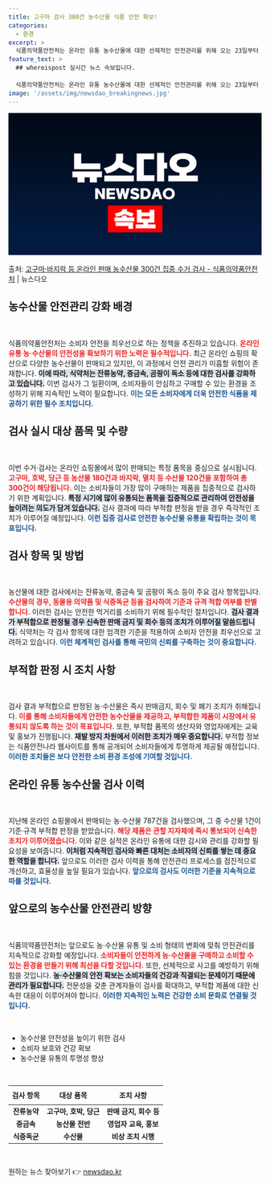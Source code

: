 ```yaml
---
title: 고구마 검사 300건 농수산물 식품 안전 확보!
categories:
  - 환경
excerpt: >
  식품의약품안전처는 온라인 유통 농수산물에 대한 선제적인 안전관리를 위해 오는 23일부터 27일까지 집중 수거…
feature_text: >
  ## whereispost 실시간 뉴스 속보입니다.

  식품의약품안전처는 온라인 유통 농수산물에 대한 선제적인 안전관리를 위해 오는 23일부터 27일까지 집중 수거…
image: '/assets/img/newsdao_breakingnews.jpg'
---
```


![뉴스다오 속보](/assets/img/newsdao_breakingnews.jpg)

<p>출처: <a href="https://newsdao.kr/2196" rel="dofollow">고구마·바지락 등 온라인 판매 농수산물 300건 집중 수거 검사 - 식품의약품안전처</a> | 뉴스다오</p>

<h2 data-ke-size="size26">농수산물 안전관리 강화 배경</h2>
<p data-ke-size="size16">&nbsp;</p>
식품의약품안전처는 소비자 안전을 최우선으로 하는 정책을 추진하고 있습니다. <b><span style="color: #ee2323;">온라인 유통 농·수산물의 안전성을 확보하기 위한 노력은 필수적입니다.</span></b> 최근 온라인 쇼핑의 확산으로 다양한 농수산물이 판매되고 있지만, 이 과정에서 안전 관리가 미흡할 위험이 존재합니다. <b><span style="background-color: #21538527;">이에 따라, 식약처는 잔류농약, 중금속, 곰팡이 독소 등에 대한 검사를 강화하고 있습니다.</span></b> 이번 검사가 그 일환이며, 소비자들이 안심하고 구매할 수 있는 환경을 조성하기 위해 지속적인 노력이 필요합니다. <b><span style="color: #1a5490;">이는 모든 소비자에게 더욱 안전한 식품을 제공하기 위한 필수 조치입니다.</span></b>

<h2 data-ke-size="size26">검사 실시 대상 품목 및 수량</h2>
<p data-ke-size="size16">&nbsp;</p>
이번 수거·검사는 온라인 쇼핑몰에서 많이 판매되는 특정 품목을 중심으로 실시됩니다. <b><span style="color: #ee2323;">고구마, 호박, 당근 등 농산물 180건과 바지락, 멸치 등 수산물 120건을 포함하여 총 300건이 해당됩니다.</span></b> 이는 소비자들이 가장 많이 구매하는 제품을 집중적으로 검사하기 위한 계획입니다. <b><span style="background-color: #21538527;">특정 시기에 많이 유통되는 품목을 집중적으로 관리하여 안전성을 높이려는 의도가 담겨 있습니다.</span></b> 검사 결과에 따라 부적합 판정을 받을 경우 즉각적인 조치가 이루어질 예정입니다. <b><span style="color: #1a5490;">이런 집중 검사로 안전한 농수산물 유통을 확립하는 것이 목표입니다.</span></b>

<h2 data-ke-size="size26">검사 항목 및 방법</h2>
<p data-ke-size="size16">&nbsp;</p>
농산물에 대한 검사에서는 잔류농약, 중금속 및 곰팡이 독소 등이 주요 검사 항목입니다. <b><span style="color: #ee2323;">수산물의 경우, 동물용 의약품 및 식중독균 등을 검사하여 기준과 규격 적합 여부를 판별합니다.</span></b> 이러한 검사는 안전한 먹거리를 소비하기 위해 필수적인 절차입니다. <b><span style="background-color: #21538527;">검사 결과가 부적합으로 판정될 경우 신속한 판매 금지 및 회수 등의 조치가 이루어질 말씀드립니다.</span></b> 식약처는 각 검사 항목에 대한 엄격한 기준을 적용하여 소비자 안전을 최우선으로 고려하고 있습니다. <b><span style="color: #1a5490;">이런 체계적인 검사를 통해 국민의 신뢰를 구축하는 것이 중요합니다.</span></b>

<h2 data-ke-size="size26">부적합 판정 시 조치 사항</h2>
<p data-ke-size="size16">&nbsp;</p>
검사 결과 부적합으로 판정된 농·수산물은 즉시 판매금지, 회수 및 폐기 조치가 취해집니다. <b><span style="color: #ee2323;">이를 통해 소비자들에게 안전한 농수산물을 제공하고, 부적합한 제품이 시장에서 유통되지 않도록 하는 것이 목표입니다.</span></b> 또한, 부적합 품목의 생산자와 영업자에게는 교육 및 홍보가 진행됩니다. <b><span style="background-color: #21538527;">재발 방지 차원에서 이러한 조치가 매우 중요합니다.</span></b> 부적합 정보는 식품안전나라 웹사이트를 통해 공개되어 소비자들에게 투명하게 제공될 예정입니다. <b><span style="color: #1a5490;">이러한 조치들은 보다 안전한 소비 환경 조성에 기여할 것입니다.</span></b>

<h2 data-ke-size="size26">온라인 유통 농수산물 검사 이력</h2>
<p data-ke-size="size16">&nbsp;</p>
지난해 온라인 쇼핑몰에서 판매되는 농·수산물 787건을 검사했으며, 그 중 수산물 1건이 기준·규격 부적합 판정을 받았습니다. <b><span style="color: #ee2323;">해당 제품은 관할 지자체에 즉시 통보되어 신속한 조치가 이루어졌습니다.</span></b> 이와 같은 실적은 온라인 유통에 대한 감시와 관리를 강화할 필요성을 보여줍니다. <b><span style="background-color: #21538527;">이처럼 지속적인 검사와 빠른 대처는 소비자의 신뢰를 쌓는 데 중요한 역할을 합니다.</span></b> 앞으로도 이러한 검사 이력을 통해 안전관리 프로세스를 점진적으로 개선하고, 효율성을 높일 필요가 있습니다. <b><span style="color: #1a5490;">앞으로의 검사도 이러한 기준을 지속적으로 따를 것입니다.</span></b>

<h2 data-ke-size="size26">앞으로의 농수산물 안전관리 방향</h2>
<p data-ke-size="size16">&nbsp;</p>
식품의약품안전처는 앞으로도 농·수산물 유통 및 소비 형태의 변화에 맞춰 안전관리를 지속적으로 강화할 예정입니다. <b><span style="color: #ee2323;">소비자들이 안전하게 농·수산물을 구매하고 소비할 수 있는 환경을 만들기 위해 최선을 다할 것입니다.</span></b> 또한, 선제적으로 사고를 예방하기 위해 힘쓸 것입니다. <b><span style="background-color: #21538527;">농·수산물의 안전 확보는 소비자들의 건강과 직결되는 문제이기 때문에 관리가 필요합니다.</span></b> 전문성을 갖춘 관계자들이 검사를 확대하고, 부적합 제품에 대한 신속한 대응이 이루어져야 합니다. <b><span style="color: #1a5490;">이러한 지속적인 노력은 건강한 소비 문화로 연결될 것입니다.</span></b>

<p data-ke-size="size16">&nbsp;</p>
<ul>
    <li>농수산물 안전성을 높이기 위한 검사</li>
    <li>소비자 보호와 건강 확보</li>
    <li>농수산물 유통의 투명성 향상</li>
</ul>
<p data-ke-size="size16">&nbsp;</p>
<table style="width: 100%; border-collapse: collapse;">
    <thead>
        <tr>
            <th style="text-align: center; height: 30px;"><b>검사 항목</b></th>
            <th style="text-align: center; height: 30px;"><b>대상 품목</b></th>
            <th style="text-align: center; height: 30px;"><b>조치 사항</b></th>
        </tr>
    </thead>
    <tbody>
        <tr>
            <td style="text-align: center; height: 17px;"><b>잔류농약</b></td>
            <td style="text-align: center; height: 17px;"><b>고구마, 호박, 당근</b></td>
            <td style="text-align: center; height: 17px;"><b>판매 금지, 회수 등</b></td>
        </tr>
        <tr>
            <td style="text-align: center; height: 17px;"><b>중금속</b></td>
            <td style="text-align: center; height: 17px;"><b>농산물 전반</b></td>
            <td style="text-align: center; height: 17px;"><b>영업자 교육, 홍보</b></td>
        </tr>
        <tr>
            <td style="text-align: center; height: 17px;"><b>식중독균</b></td>
            <td style="text-align: center; height: 17px;"><b>수산물</b></td>
            <td style="text-align: center; height: 17px;"><b>비상 조치 시행</b></td>
        </tr>
    </tbody>
</table>
<p data-ke-size="size16">&nbsp;</p> 

원하는 뉴스 찾아보기 👉 <a href="https://newsdao.kr" rel="dofollow">newsdao.kr</a>


